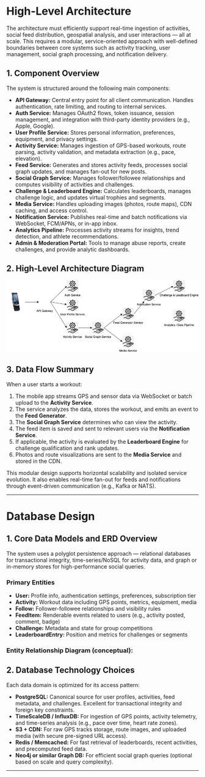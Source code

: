 # High-Level Architecture

The architecture must efficiently support real-time ingestion of activities, social feed distribution, geospatial analysis, and user interactions — all at scale. This requires a modular, service-oriented approach with well-defined boundaries between core systems such as activity tracking, user management, social graph processing, and notification delivery.

## 1. Component Overview

The system is structured around the following main components:

- **API Gateway:** Central entry point for all client communication. Handles authentication, rate limiting, and routing to internal services.
- **Auth Service:** Manages OAuth2 flows, token issuance, session management, and integration with third-party identity providers (e.g., Apple, Google).
- **User Profile Service:** Stores personal information, preferences, equipment, and privacy settings.
- **Activity Service:** Manages ingestion of GPS-based workouts, route parsing, activity validation, and metadata extraction (e.g., pace, elevation).
- **Feed Service:** Generates and stores activity feeds, processes social graph updates, and manages fan-out for new posts.
- **Social Graph Service:** Manages follower/followee relationships and computes visibility of activities and challenges.
- **Challenge & Leaderboard Engine:** Calculates leaderboards, manages challenge logic, and updates virtual trophies and segments.
- **Media Service:** Handles uploading images (photos, route maps), CDN caching, and access control.
- **Notification Service:** Publishes real-time and batch notifications via WebSocket, FCM/APNs, or in-app inbox.
- **Analytics Pipeline:** Processes activity streams for insights, trend detection, and athlete recommendations.
- **Admin & Moderation Portal:** Tools to manage abuse reports, create challenges, and provide analytic dashboards.

## 2. High-Level Architecture Diagram

![Architecture Diagram](img/architecture.png)

## 3. Data Flow Summary

When a user starts a workout:

1. The mobile app streams GPS and sensor data via WebSocket or batch upload to the **Activity Service**.
2. The service analyzes the data, stores the workout, and emits an event to the **Feed Generator**.
3. The **Social Graph Service** determines who can view the activity.
4. The feed item is saved and sent to relevant users via the **Notification Service**.
5. If applicable, the activity is evaluated by the **Leaderboard Engine** for challenge qualification and rank updates.
6. Photos and route visualizations are sent to the **Media Service** and stored in the CDN.

This modular design supports horizontal scalability and isolated service evolution. It also enables real-time fan-out for feeds and notifications through event-driven communication (e.g., Kafka or NATS).

---

# Database Design

## 1. Core Data Models and ERD Overview

The system uses a polyglot persistence approach — relational databases for transactional integrity, time-series/NoSQL for activity data, and graph or in-memory stores for high-performance social queries.

### Primary Entities

- **User:** Profile info, authentication settings, preferences, subscription tier
- **Activity:** Workout data including GPS points, metrics, equipment, media
- **Follow:** Follower-followee relationships and visibility rules
- **FeedItem:** Renderable events related to users (e.g., activity posted, comment, badge)
- **Challenge:** Metadata and state for group competitions
- **LeaderboardEntry:** Position and metrics for challenges or segments

### Entity Relationship Diagram (conceptual):

## 2. Database Technology Choices

Each data domain is optimized for its access pattern:

- **PostgreSQL:** Canonical source for user profiles, activities, feed metadata, and challenges. Excellent for transactional integrity and foreign key constraints.
- **TimeScaleDB / InfluxDB:** For ingestion of GPS points, activity telemetry, and time-series analysis (e.g., pace over time, heart rate zones).
- **S3 + CDN:** For raw GPS tracks storage, route images, and uploaded media (with secure pre-signed URL access).
- **Redis / Memcached:** For fast retrieval of leaderboards, recent activities, and precomputed feed data.
- **Neo4j or similar Graph DB:** For efficient social graph queries (optional based on scale and query complexity).

---
